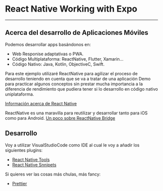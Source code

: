 # React Native Working with Expo

<hr>

## Acerca del desarrollo de Aplicaciones Móviles

Podemos desarrollar apps basándonos en:
* Web Responise adaptativas o PWA.
* Código Multiplataforma: ReactNative, Flutter, Xamarin...
* Código Nativo: Java, Kotlin, ObjectiveC, Swift.

Para este ejemplo utilizaré ReactNative para agilizar el proceso de desarrollo teniendo en cuenta que se va a tratar de una aplicación Demo para practicar algunos conceptos sin prestar mucha importancia a la diferencia de rendimiento que pudiera tener si lo desarrollo en código nativo uniplataforma.
<br>

[Información acerca de React Native](https://reactnative.dev/docs/getting-started)

ReactNative es una maravilla para reutilizar y desarrollar tanto para iOS como para Android. [Un poco sobre ReactNative Bridge](https://medium.com/hackernoon/react-native-bridge-for-ios-and-android-43feb9712fcb)

## Desarrollo

Voy a utilizar VisualStudioCode como IDE al cual le voy a añadir los siguientes plugins:
* [React Native Tools](https://marketplace.visualstudio.com/items?itemName=msjsdiag.vscode-react-native)
* [React Native Snnipets](https://marketplace.visualstudio.com/items?itemName=jundat95.react-native-snippet)

Si quieres ver las cosas más chulas, más fancy: 
* [Prettier](https://marketplace.visualstudio.com/items?itemName=esbenp.prettier-vscode)
